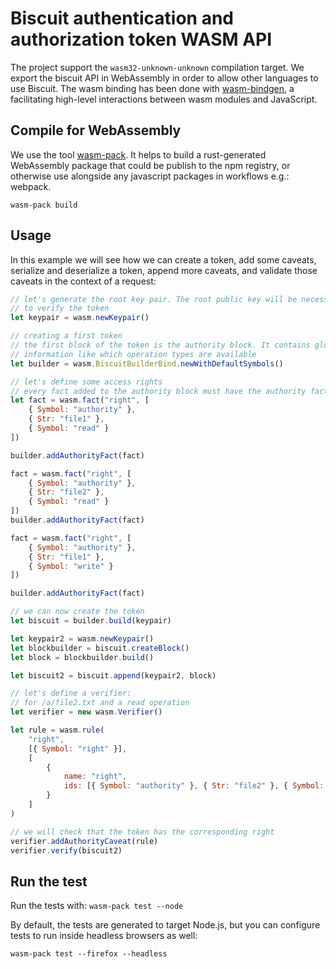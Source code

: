 # Biscuit authentication and authorization token WASM API

The project support the `wasm32-unknown-unknown` compilation target. We export the biscuit API in WebAssembly in order to allow other languages to use Biscuit.
The wasm binding has been done with [wasm-bindgen](https://github.com/rustwasm/wasm-bindgen), a facilitating high-level interactions between wasm modules and JavaScript.

## Compile for WebAssembly

We use the tool [wasm-pack](https://github.com/rustwasm/wasm-pack). It helps to build a rust-generated WebAssembly package that could be publish to the npm registry, or otherwise use alongside any javascript packages in workflows e.g.: webpack.

`wasm-pack build`

## Usage

In this example we will see how we can create a token, add some caveats, serialize and deserialize a token, append more caveats, and validate those caveats in the context of a request:

```js
// let's generate the root key pair. The root public key will be necessary
// to verify the token
let keypair = wasm.newKeypair()

// creating a first token
// the first block of the token is the authority block. It contains global
// information like which operation types are available
let builder = wasm.BiscuitBuilderBind.newWithDefaultSymbols()

// let's define some access rights
// every fact added to the authority block must have the authority fact
let fact = wasm.fact("right", [
    { Symbol: "authority" },
    { Str: "file1" },
    { Symbol: "read" }
])

builder.addAuthorityFact(fact)

fact = wasm.fact("right", [
    { Symbol: "authority" },
    { Str: "file2" },
    { Symbol: "read" }
])
builder.addAuthorityFact(fact)

fact = wasm.fact("right", [
    { Symbol: "authority" },
    { Str: "file1" },
    { Symbol: "write" }
])

builder.addAuthorityFact(fact)

// we can now create the token
let biscuit = builder.build(keypair)

let keypair2 = wasm.newKeypair()
let blockbuilder = biscuit.createBlock()
let block = blockbuilder.build()

let biscuit2 = biscuit.append(keypair2, block)

// let's define a verifier:
// for /a/file2.txt and a read operation
let verifier = new wasm.Verifier()

let rule = wasm.rule(
    "right",
    [{ Symbol: "right" }],
    [
        {
            name: "right",
            ids: [{ Symbol: "authority" }, { Str: "file2" }, { Symbol: "write" }]
        }
    ]
)

// we will check that the token has the corresponding right
verifier.addAuthorityCaveat(rule)
verifier.verify(biscuit2)
```

## Run the test

Run the tests with:
`wasm-pack test --node`

By default, the tests are generated to target Node.js, but you can configure tests to run inside headless browsers as well:

`wasm-pack test --firefox --headless`


